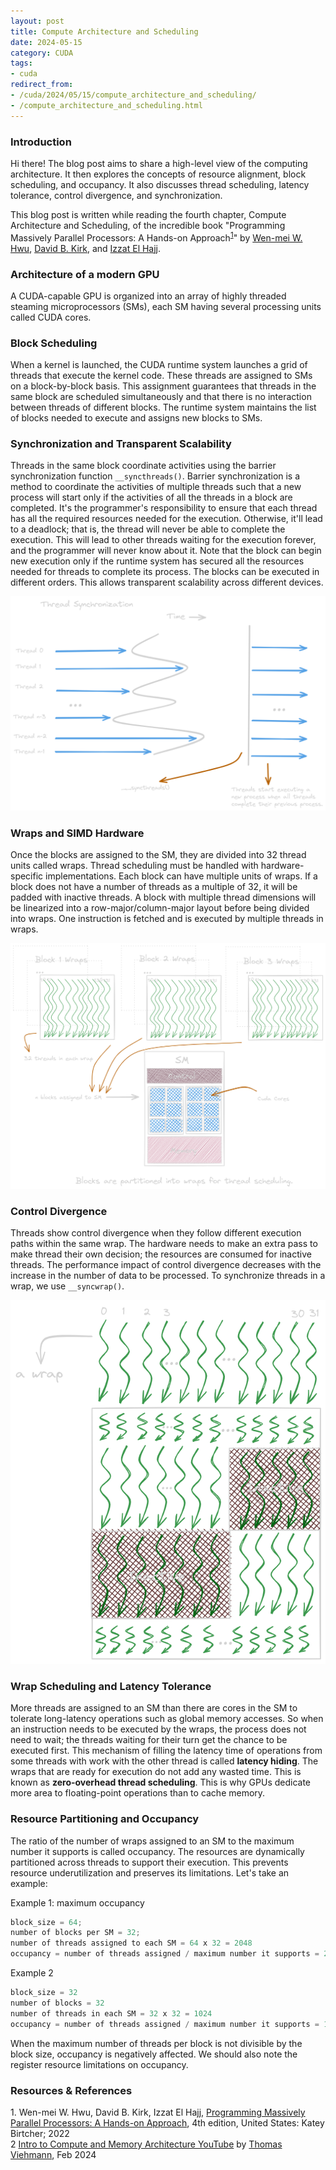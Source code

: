 ```yaml
---
layout: post
title: Compute Architecture and Scheduling
date: 2024-05-15
category: CUDA
tags:
- cuda
redirect_from:
- /cuda/2024/05/15/compute_architecture_and_scheduling/
- /compute_architecture_and_scheduling.html
---
```


### **Introduction**
Hi there! The blog post aims to share a high-level view of the
computing architecture. It then explores the concepts of resource
alignment, block scheduling, and occupancy. It also discusses thread
scheduling, latency tolerance, control divergence, and synchronization.

This blog post is written while reading the fourth chapter,
Compute Architecture and Scheduling, of the incredible book
"Programming Massively Parallel Processors: A Hands-on Approach<sup>[1](#link1)</sup>"
by [Wen-mei W. Hwu](https://scholar.google.com/citations?user=ohjQPx8AAAAJ&hl=en),
[David B. Kirk](https://scholar.google.com/citations?user=fMbArPwAAAAJ&hl=en),
and [Izzat El Hajj](https://scholar.google.com/citations?user=_VVw504AAAAJ&hl=en).

### **Architecture of a modern GPU**
A CUDA-capable GPU is organized into an array of highly threaded
steaming microprocessors (SMs), each SM having several processing
units called CUDA cores.

### **Block Scheduling**
When a kernel is launched, the CUDA runtime system launches a
grid of threads that execute the kernel code. These threads are
assigned to SMs on a block-by-block basis. This assignment guarantees
that threads in the same block are scheduled simultaneously and that
there is no interaction between threads of different blocks.
The runtime system maintains the list of blocks needed to execute
and assigns new blocks to SMs.

### **Synchronization and Transparent Scalability**
Threads in the same block coordinate activities using the
barrier synchronization function `__syncthreads()`. Barrier
synchronization is a method to coordinate the activities of multiple
threads such that a new process will start only if the activities of
all the threads in a block are completed. It's the programmer's
responsibility to ensure that each thread has all the required
resources needed for the execution. Otherwise, it'll lead to a
deadlock; that is, the thread will never be able to complete
the execution. This will lead to other threads waiting for the
execution forever, and the programmer will never know about it.
Note that the block can begin new execution only if the runtime
system has secured all the resources needed for threads to complete
its process. The blocks can be executed in different orders.
This allows transparent scalability across different devices.

<img alt="Synchronization" src="/assets/CUDA/syncthreads.png" class="center" >

### **Wraps and SIMD Hardware**
Once the blocks are assigned to the SM, they are divided into
32 thread units called wraps. Thread scheduling must be
handled with hardware-specific implementations. Each block can have
multiple units of wraps. If a block does not have a number of
threads as a multiple of 32, it will be padded with inactive threads.
A block with multiple thread dimensions will be linearized into a
row-major/column-major layout before being divided into wraps.
One instruction is fetched and is executed by multiple threads in wraps.

<img alt="Thread scheduling" src="/assets/CUDA/thread_scheduling.png" class="center" >

### **Control Divergence**
Threads show control divergence when they follow different
execution paths within the same wrap. The hardware needs to make
an extra pass to make thread their own decision; the resources
are consumed for inactive threads. The performance impact of
control divergence decreases with the increase in the number of
data to be processed. To synchronize threads in a wrap, we use `__syncwrap()`.

<img alt="Wrap diverging" src="/assets/CUDA/wrap_diverging.png" class="center" >

### **Wrap Scheduling and Latency Tolerance**
More threads are assigned to an SM than there are cores
in the SM to tolerate long-latency operations such as global
memory accesses. So when an instruction needs to be executed by
the wraps, the process does not need to wait; the threads waiting
for their turn get the chance to be executed first. This mechanism
of filling the latency time of operations from some threads
with work with the other thread is called **latency hiding**.
The wraps that are ready for execution do not add any wasted time.
This is known as **zero-overhead thread scheduling**.
This is why GPUs dedicate more area to floating-point operations
than to cache memory.

### **Resource Partitioning and Occupancy**
The ratio of the number of wraps assigned to an SM to the
maximum number it supports is called occupancy.
The resources are dynamically partitioned across threads to
support their execution. This prevents resource underutilization
and preserves its limitations. Let's take an example:

Example 1: maximum occupancy
```cpp
block_size = 64;
number of blocks per SM = 32;
number of threads assigned to each SM = 64 x 32 = 2048
occupancy = number of threads assigned / maximum number it supports = 2048 / 2048 = 1
```

Example 2
```cpp
block_size = 32
number of blocks = 32
number of threads in each SM = 32 x 32 = 1024
occupancy = number of threads assigned / maximum number it supports = 1024 / 2048 = 0.5
```

When the maximum number of threads per block is not divisible
by the block size, occupancy is negatively affected.
We should also note the register resource limitations on occupancy.

### **Resources & References**
<a id="link1">1</a>. Wen-mei W. Hwu, David B. Kirk, Izzat El Hajj, [Programming Massively Parallel Processors: A Hands-on Approach](https://www.amazon.in/Programming-Massively-Parallel-Processors-Hands/dp/0323912311), 4th edition, United States: Katey Birtcher; 2022 \
<a id="link2">2</a> [Intro to Compute and Memory Architecture YouTube](https://youtu.be/lTmYrKwjSOU) by [Thomas Viehmann](https://lernapparat.de/), Feb 2024
